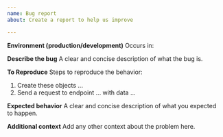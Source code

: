 ```yaml
---
name: Bug report
about: Create a report to help us improve

---
```


**Environment (production/development)**
Occurs in: 

**Describe the bug**
A clear and concise description of what the bug is.

**To Reproduce**
Steps to reproduce the behavior:
1. Create these objects ...
2. Send a request to endpoint ... with data ...

**Expected behavior**
A clear and concise description of what you expected to happen.

**Additional context**
Add any other context about the problem here.
